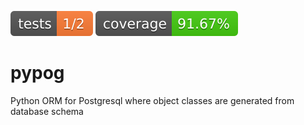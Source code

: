 [![Tests](/reports/tests.svg)](https://htmlpreview.github.io/?https://github.com/sapetnioc/pypog/blob/main/reports/tests.html)
[![Coverage](/reports/coverage.svg)](https://htmlpreview.github.io/?https://github.com/sapetnioc/pypog/blob/main/reports/coverage/index.html)
# pypog
Python ORM for Postgresql where object classes are generated from database schema
